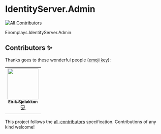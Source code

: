# IdentityServer.Admin
<!-- ALL-CONTRIBUTORS-BADGE:START - Do not remove or modify this section -->
[![All Contributors](https://img.shields.io/badge/all_contributors-1-orange.svg?style=flat-square)](#contributors-)
<!-- ALL-CONTRIBUTORS-BADGE:END -->
 Eiromplays.IdentityServer.Admin

## Contributors ✨

Thanks goes to these wonderful people ([emoji key](https://allcontributors.org/docs/en/emoji-key)):

<!-- ALL-CONTRIBUTORS-LIST:START - Do not remove or modify this section -->
<!-- prettier-ignore-start -->
<!-- markdownlint-disable -->
<table>
  <tr>
    <td align="center"><a href="https://eirik.frozensoftsoftware.com"><img src="https://avatars.githubusercontent.com/u/26148920?v=4?s=100" width="100px;" alt=""/><br /><sub><b>Eirik Sjøløkken</b></sub></a><br /><a href="https://github.com/Eiromplays/IdentityServer.Admin/commits?author=Eiromplays" title="Code">💻</a></td>
  </tr>
</table>

<!-- markdownlint-restore -->
<!-- prettier-ignore-end -->

<!-- ALL-CONTRIBUTORS-LIST:END -->

This project follows the [all-contributors](https://github.com/all-contributors/all-contributors) specification. Contributions of any kind welcome!